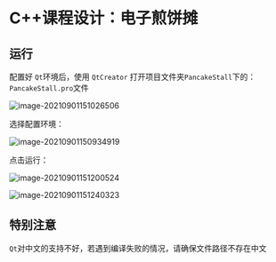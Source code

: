 # C++课程设计：电子煎饼摊



## 运行

配置好 `Qt`环境后，使用 `QtCreator` 打开项目文件夹`PancakeStall`下的：`PancakeStall.pro`文件

![image-20210901151026506](C:\Users\cherry\AppData\Roaming\Typora\typora-user-images\image-20210901151026506.png)

选择配置环境：

![image-20210901150934919](https://gitee.com/nanjingblue/typora-table/raw/master/image-20210901150934919.png)

点击运行：

![image-20210901151200524](https://gitee.com/nanjingblue/typora-table/raw/master/image-20210901151200524.png)

![image-20210901151240323](C:\Users\cherry\AppData\Roaming\Typora\typora-user-images\image-20210901151240323.png)

## 特别注意

`Qt`对中文的支持不好，若遇到编译失败的情况，请确保文件路径不存在中文


